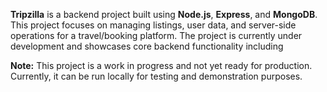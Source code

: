 **Tripzilla** is a backend project built using **Node.js**, **Express**, and **MongoDB**. This project focuses on managing listings, user data, and server-side operations for a travel/booking platform. The project is currently under development and showcases core backend functionality including

**Note:** This project is a work in progress and not yet ready for production. Currently, it can be run locally for testing and demonstration purposes.  
